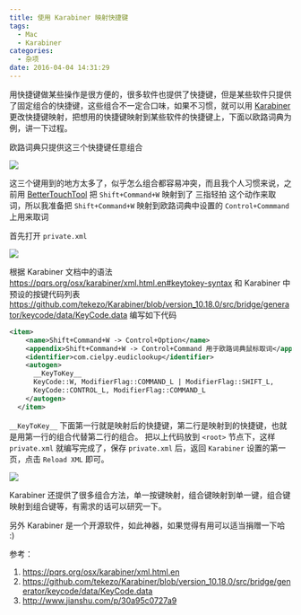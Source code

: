```yaml
---
title: 使用 Karabiner 映射快捷键
tags:
  - Mac
  - Karabiner
categories:
  - 杂项
date: 2016-04-04 14:31:29
---
```


用快捷键做某些操作是很方便的，很多软件也提供了快捷键，但是某些软件只提供了固定组合的快捷键，这些组合不一定合口味，如果不习惯，就可以用 [Karabiner](https://pqrs.org/osx/karabiner/index.html.en) 更改快捷键映射，把想用的快捷键映射到某些软件的快捷键上，下面以欧路词典为例，讲一下过程。

欧路词典只提供这三个快捷键任意组合

![](http://ww1.sinaimg.cn/large/74681984gw1f2knh3b0c8j20dj05awf2.jpg)

这三个键用到的地方太多了，似乎怎么组合都容易冲突，而且我个人习惯来说，之前用 [BetterTouchTool](https://www.boastr.net/) 把 `Shift+Command+W` 映射到了 三指轻拍 这个动作来取词，所以我准备把 `Shift+Command+W` 映射到欧路词典中设置的 `Control+Commmand`上用来取词

首先打开 `private.xml`

![](http://ww1.sinaimg.cn/large/74681984gw1f2knm67ciuj20m80hu0w5.jpg)

根据 Karabiner 文档中的语法 https://pqrs.org/osx/karabiner/xml.html.en#keytokey-syntax
和 Karabiner 中预设的按键代码列表 https://github.com/tekezo/Karabiner/blob/version_10.18.0/src/bridge/generator/keycode/data/KeyCode.data
编写如下代码
``` xml
<item>
    <name>Shift+Command+W -> Control+Option</name>
    <appendix>Shift+Command+W -> Control+Command 用于欧路词典鼠标取词</appendix>
    <identifier>com.cielpy.eudiclookup</identifier>
    <autogen>
      __KeyToKey__ 
	  KeyCode::W, ModifierFlag::COMMAND_L | ModifierFlag::SHIFT_L,
      KeyCode::CONTROL_L, ModifierFlag::COMMAND_L
    </autogen>
  </item>
```
`__KeyToKey__` 下面第一行就是映射后的快捷键，第二行是映射到的快捷键，也就是用第一行的组合代替第二行的组合。
把以上代码放到 `<root>` 节点下，这样 `private.xml` 就编写完成了，保存 `private.xml` 后，返回 `Karabiner` 设置的第一页，点击 `Reload XML` 即可。

![](http://ww3.sinaimg.cn/large/74681984gw1f2knxpiakjj20m80hu0wq.jpg)


Karabiner 还提供了很多组合方法，单一按键映射，组合键映射到单一键，组合键映射到组合键等，有需求的话可以研究一下。

另外 Karabiner 是一个开源软件，如此神器，如果觉得有用可以适当捐赠一下哈 :)

参考：
1. https://pqrs.org/osx/karabiner/xml.html.en
2. https://github.com/tekezo/Karabiner/blob/version_10.18.0/src/bridge/generator/keycode/data/KeyCode.data
3. http://www.jianshu.com/p/30a95c0727a9